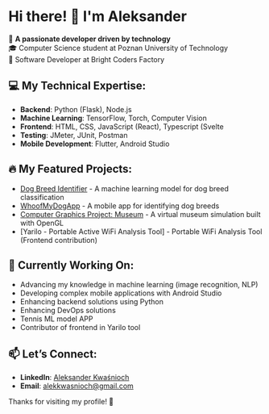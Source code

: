 # Hi there! 👋 I'm Aleksander

🚀 **A passionate developer driven by technology**  
🎓 Computer Science student at Poznan University of Technology  
💼 Software Developer at Bright Coders Factory  

## 💻 My Technical Expertise:
- **Backend**: Python (Flask), Node.js
- **Machine Learning**: TensorFlow, Torch, Computer Vision
- **Frontend**: HTML, CSS, JavaScript (React), Typescript (Svelte
- **Testing**: JMeter, JUnit, Postman
- **Mobile Development**: Flutter, Android Studio

## 🔥 My Featured Projects:
- [Dog Breed Identifier](https://github.com/zecozejak/Dog-Breed-Identifier) - A machine learning model for dog breed classification
- [WhoofMyDogApp](https://github.com/zecozejak/WhoofMyDogApp) - A mobile app for identifying dog breeds
- [Computer Graphics Project: Museum](https://github.com/zecozejak/Computer-Graphics-Project-Museum) - A virtual museum simulation built with OpenGL
- [Yarilo - Portable Active WiFi Analysis Tool] - Portable WiFi Analysis Tool (Frontend contribution)

## 🌱 Currently Working On:
- Advancing my knowledge in machine learning (image recognition, NLP)
- Developing complex mobile applications with Android Studio
- Enhancing backend solutions using Python
- Enhancing DevOps solutions
- Tennis ML model APP
- Contributor of frontend in Yarilo tool

## 📫 Let’s Connect:
- **LinkedIn**: [Aleksander Kwaśnioch](https://www.linkedin.com/in/aleksander-kwasnioch)  
- **Email**: alekkwasnioch@gmail.com

Thanks for visiting my profile! 🌟
